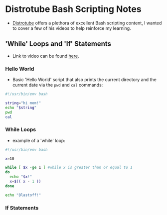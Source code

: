 Distrotube Bash Scripting Notes
===============================

* [Distrotube]() offers a plethora of excellent Bash scripting content, I wanted to cover a few of his videos to help reinforce my learning.


'While' Loops and 'If' Statements
---------------------------------

* Link to video can be found [here](https://www.youtube.com/watch?v=KgA-MnH9Bpw).


### Hello World

* Basic 'Hello World' script that also prints the current directory and the current date via the `pwd` and `cal` commands:

```bash 
#!/usr/bin/env bash

string="hi mom!"
echo "$string"
pwd
cal
```


### While Loops

* example of a 'while' loop:


```bash
#!/usr/bin/env bash

x=10

while [ $x -ge 1 ] #while x is greater than or equal to 1
do
  echo "$x!"
  x=$(( x - 1 ))
done

echo "Blastoff!"
```


### If Statements 


